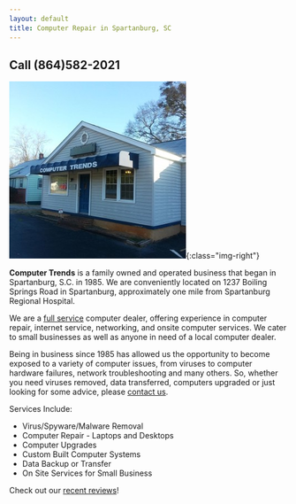 ```yaml
---
layout: default
title: Computer Repair in Spartanburg, SC
---
```

<script src="/js/handlebars-v3.0.3.js"></script>

## Call (864)582-2021

![storefront](/images/storefront.jpg){:class="img-right"}

**Computer Trends** is a family owned and operated business that began in Spartanburg, S.C. in 1985.
We are conveniently located on 1237 Boiling Springs Road in Spartanburg, approximately one mile from Spartanburg Regional Hospital.

We are a [full service](/services/) computer dealer, offering experience in computer repair, internet service, networking, and onsite computer services.
We cater to small businesses as well as anyone in need of a local computer dealer.

Being in business since 1985 has allowed us the opportunity to become exposed to a variety of computer issues,
from viruses to computer hardware failures, network troubleshooting and many others.
So, whether you need viruses removed, data transferred, computers upgraded or just looking for some advice, please [contact us](/contact/).

Services Include:

- Virus/Spyware/Malware Removal
- Computer Repair - Laptops and Desktops
- Computer Upgrades
- Custom Built Computer Systems
- Data Backup or Transfer
- On Site Services for Small Business

Check out our [recent reviews](/testimonials/)!

<div id="reviews"></div>

<script id="reviews-template" type="text/x-handlebars-template">
  {% raw %}
  <div class="review">
    <p class="review-title">{{ title }}</p>
    <div class="review-text">
      {{{ text }}}
    </div>
    <p class="review-author">{{ author }}</p>
  </div>
  {% endraw %}
</script>

<script src="/js/get_random_review.js"></script>
